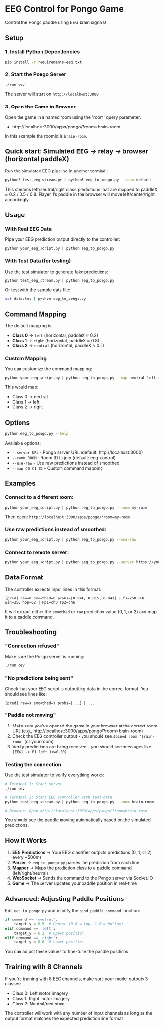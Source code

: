 # EEG Control for Pongo Game

Control the Pongo paddle using EEG brain signals!

## Setup

### 1. Install Python Dependencies

```bash
pip install -r requirements-eeg.txt
```

### 2. Start the Pongo Server

```bash
./run dev
```

The server will start on `http://localhost:3000`

### 3. Open the Game in Browser

Open the game in a named room using the 'room' query parameter:

- http://localhost:3000/apps/pongo/?room=brain-room

In this example the roomId is `brain-room`.

## Quick start: Simulated EEG → relay → browser (horizontal paddleX)

Run the simulated EEG pipeline in another terminal:

```bash
python3 test_eeg_stream.py | python3 eeg_to_pongo.py --room default
```

This streams left/neutral/right class predictions that are mapped to paddleX ≈ 0.2 / 0.5 / 0.8.
Player 1’s paddle in the browser will move left/center/right accordingly.


## Usage

### With Real EEG Data

Pipe your EEG prediction output directly to the controller:

```bash
python your_eeg_script.py | python eeg_to_pongo.py
```

### With Test Data (for testing)

Use the test simulator to generate fake predictions:

```bash
python test_eeg_stream.py | python eeg_to_pongo.py
```

Or test with the sample data file:

```bash
cat data.txt | python eeg_to_pongo.py
```

## Command Mapping

The default mapping is:

- **Class 0** → `left` (horizontal, paddleX ≈ 0.2)
- **Class 1** → `right` (horizontal, paddleX ≈ 0.8)
- **Class 2** → `neutral` (horizontal, paddleX ≈ 0.5)

### Custom Mapping

You can customize the command mapping:

```bash
python your_eeg_script.py | python eeg_to_pongo.py --map neutral left right
```

This would map:
- Class 0 → neutral
- Class 1 → left
- Class 2 → right

## Options

```bash
python eeg_to_pongo.py --help
```

Available options:

- `--server URL` - Pongo server URL (default: http://localhost:3000)
- `--room ROOM` - Room ID to join (default: eeg-control)
- `--use-raw` - Use raw predictions instead of smoothed
- `--map C0 C1 C2` - Custom command mapping

## Examples

### Connect to a different room:

```bash
python your_eeg_script.py | python eeg_to_pongo.py --room my-room
```

Then open: `http://localhost:3000/apps/pongo/?room=my-room`

### Use raw predictions instead of smoothed:

```bash
python your_eeg_script.py | python eeg_to_pongo.py --use-raw
```

### Connect to remote server:

```bash
python your_eeg_script.py | python eeg_to_pongo.py --server https://your-server.com
```

## Data Format

The controller expects input lines in this format:

```
[pred] raw=0 smoothed=0 probs=[0.944, 0.015, 0.041] | fs=250.0Hz win=250 hop=62 | Fp1=ch3 Fp2=ch6
```

It will extract either the `smoothed` or `raw` prediction value (0, 1, or 2) and map it to a paddle command.

## Troubleshooting

### "Connection refused"

Make sure the Pongo server is running:

```bash
./run dev
```

### "No predictions being sent"

Check that your EEG script is outputting data in the correct format. You should see lines like:

```
[pred] raw=X smoothed=Y probs=[...] | ...
```

### "Paddle not moving"

1. Make sure you've opened the game in your browser at the correct room URL (e.g., http://localhost:3000/apps/pongo/?room=brain-room)
2. Check the EEG controller output - you should see `Joined room 'brain-room'` (or your room)
3. Verify predictions are being received - you should see messages like `[EEG] -> P1 left (x=0.20)`

### Testing the connection

Use the test simulator to verify everything works:

```bash
# Terminal 1: Start server
./run dev

# Terminal 2: Start EEG controller with test data
python test_eeg_stream.py | python eeg_to_pongo.py --room brain-room

# Browser: Open http://localhost:3000/apps/pongo/?room=brain-room
```

You should see the paddle moving automatically based on the simulated predictions.

## How It Works

1. **EEG Predictions** → Your EEG classifier outputs predictions (0, 1, or 2) every ~500ms
2. **Parser** → `eeg_to_pongo.py` parses the prediction from each line
3. **Mapper** → Maps the prediction class to a paddle command (left/right/neutral)
4. **WebSocket** → Sends the command to the Pongo server via Socket.IO
5. **Game** → The server updates your paddle position in real-time

## Advanced: Adjusting Paddle Positions

Edit `eeg_to_pongo.py` and modify the `send_paddle_command` function:

```python
if command == 'neutral':
    target_y = 0.5  # Center (0.0 = top, 1.0 = bottom)
elif command == 'left':
    target_y = 0.2  # Upper position
elif command == 'right':
    target_y = 0.8  # Lower position
```

You can adjust these values to fine-tune the paddle positions.

## Training with 8 Channels

If you're training with 8 EEG channels, make sure your model outputs 3 classes:
- Class 0: Left motor imagery
- Class 1: Right motor imagery
- Class 2: Neutral/rest state

The controller will work with any number of input channels as long as the output format matches the expected prediction line format.

